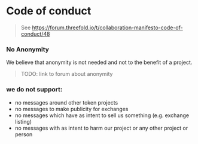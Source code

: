 # Code of conduct

> See https://forum.threefold.io/t/collaboration-manifesto-code-of-conduct/48

### No Anonymity

We believe that anonymity is not needed and not to the benefit of a project.

>TODO: link to forum about anonymity

### we do not support:

- no messages around other token projects 
- no messages to make publicity for exchanges
- no messages which have as intent to sell us something (e.g. exchange listing)
- no messages with as intent to harm our project or any other project or person

